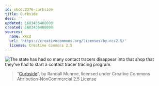 ```yaml
---
id: xkcd.2376-curbside
title: Curbside
desc: ''
updated: 1603436400000
created: 1603436400000
sources:
  name: xkcd
  url: 'https://creativecommons.org/licenses/by-nc/2.5/'
  license: Creative Commons 2.5
---
```

![The state has had so many contact tracers disappear into that shop that they've had to start a contact tracer tracing program.](https://imgs.xkcd.com/comics/curbside.png)
> "[Curbside](https://xkcd.com/2376/)", by Randall Munroe, licensed under Creative Commons Attribution-NonCommercial 2.5 License
